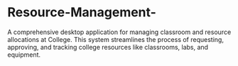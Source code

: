 # Resource-Management-
A comprehensive desktop application for managing classroom and resource allocations at College. This system streamlines the process of requesting, approving, and tracking college resources like classrooms, labs, and equipment.
